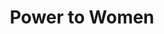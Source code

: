 ---
pid: LLP122
title: Power to Women
location_transcription: Center City, Philadelphia
zipcode: '19122'
outside_phl: 
neighborhood: Yorktown,Old Kensington,Jinogi
age: '11'
age_range: 6-13
instagram: 
image_file_name: LLP_122.jpg
proposal_transcription: This statue represents the power and equality for women in
  Philadelphia. If men can do it, women can to. Maybe even better than men.
topic: Uplifting,Women
topic_summary: 0, 0
type: Other No Form
keywords_other: women, equality, power
credit: "#justiceforwomen"
image_labels: 
twitter: 
facebook: 
permalink: "/monuments/llp122/"
layout: item-page
---
